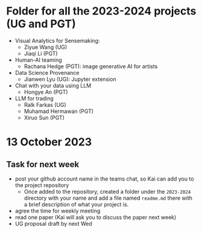 # Folder for all the 2023-2024 projects (UG and PGT) 
- Visual Analytics for Sensemaking:
  - Ziyue Wang (UG)
  - Jiaqi Li (PGT)
- Human-AI teaming
  - Rachana Hedge (PGT): image generative AI for artists
- Data Science Provenance
  - Jianwen Lyu (UG): Jupyter extension
- Chat with your data using LLM
  - Hongye An (PGT)
- LLM for trading
  - Ralk Farkas (UG)
  - Muhamad Hermawan (PGT)
  - Xiruo Sun (PGT)  

# 13 October 2023

## Task for next week
- post your github account name in the teams chat, so Kai can add you to the project repository
  - Once added to the repository, created a folder under the `2023-2024` directory with your name and add a file named `readme.md` there with a brief description of what your project is.
- agree the time for weekly meeting
- read one paper (Kai will ask you to discuss the paper next week)
- UG proposal draft by next Wed

